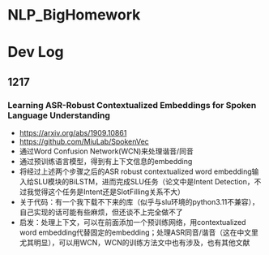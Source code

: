 # NLP_BigHomework

# Dev Log
## 1217
### Learning ASR-Robust Contextualized Embeddings for Spoken Language Understanding
* https://arxiv.org/abs/1909.10861
* https://github.com/MiuLab/SpokenVec
* 通过Word Confusion Network(WCN)来处理谐音/同音
* 通过预训练语言模型，得到有上下文信息的embedding
* 将经过上述两个步骤之后的ASR robust contextualized word embedding输入给SLU模块的BiLSTM，进而完成SLU任务（论文中是Intent Detection，不过我觉得这个任务是Intent还是SlotFilling关系不大）
* 关于代码：有一个我下载不下来的库（似乎与slu环境的python3.11不兼容），自己实现的话可能有些麻烦，但还谈不上完全做不了
* 启发：处理上下文，可以在前面添加一个预训练网络，用contextualized word embedding代替固定的embedding；处理ASR同音/谐音（这在中文里尤其明显），可以用WCN，WCN的训练方法文中也有涉及，也有其他文献

